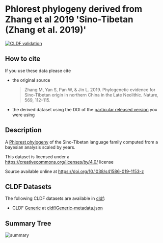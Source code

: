 # Phlorest phylogeny derived from Zhang et al 2019 'Sino-Tibetan (Zhang et al. 2019)'

[![CLDF validation](https://github.com/phlorest/zhang_et_al2019/workflows/CLDF-validation/badge.svg)](https://github.com/phlorest/zhang_et_al2019/actions?query=workflow%3ACLDF-validation)

## How to cite

If you use these data please cite
- the original source
  > Zhang M, Yan S, Pan W, & Jin L. 2019. Phylogenetic evidence for Sino-Tibetan origin in northern China in the Late Neolithic. Nature, 569, 112–115.
- the derived dataset using the DOI of the [particular released version](../../releases/) you were using

## Description

A [Phlorest phylogeny](https://github.com/phlorest) of the Sino-Tibetan language family computed from a bayesian analysis scaled by years.


This dataset is licensed under a https://creativecommons.org/licenses/by/4.0/ license

Source available online at https://doi.org/10.1038/s41586-019-1153-z


## CLDF Datasets

The following CLDF datasets are available in [cldf](cldf):

- CLDF [Generic](https://github.com/cldf/cldf/tree/master/modules/Generic) at [cldf/Generic-metadata.json](cldf/Generic-metadata.json)

## Summary Tree

![summary](https://raw.githubusercontent.com/phlorest/zhang_et_al2019/main/summary_tree.svg)